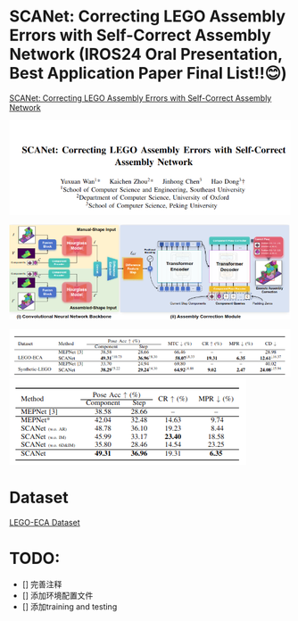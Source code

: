 # SCANet: Correcting LEGO Assembly Errors with Self-Correct Assembly Network (IROS24 Oral Presentation, Best Application Paper Final List!!😊)

[SCANet: Correcting LEGO Assembly Errors with Self-Correct Assembly Network](https://arxiv.org/abs/2403.18195)


![img.png](./images/img.png)

![img_1.png](./images/img_1.png)

![img_3.png](./images/img_3.png)
![img_4.png](./images/img_4.png)


# Dataset

[LEGO-ECA Dataset](https://pan.baidu.com/s/1olngW0dnYMggK9RkohBZ-w?pwd=ard7)


# TODO:
- [] 完善注释
- [] 添加环境配置文件
- [] 添加training and testing 